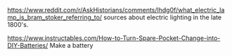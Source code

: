 https://www.reddit.com/r/AskHistorians/comments/lhdg0f/what_electric_lamp_is_bram_stoker_referring_to/
sources about electric lighting in the late 1800's.


https://www.instructables.com/How-to-Turn-Spare-Pocket-Change-into-DIY-Batteries/
Make a battery
